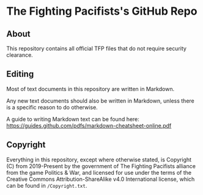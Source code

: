 # The Fighting Pacifists's GitHub Repo

## About

This repository contains all official TFP files that do not require
security clearance.

## Editing

Most of text documents in this repository are written in Markdown.

Any new text documents should also be written in Markdown, unless
there is a specific reason to do otherwise.

A guide to writing Markdown text can be found here:
https://guides.github.com/pdfs/markdown-cheatsheet-online.pdf

## Copyright

Everything in this repository, except where otherwise stated, is
Copyright (C) from 2019-Present by the government of The Fighting
Pacifists alliance from the game Politics & War, and licensed for use
under the terms of the Creative Commons Attribution-ShareAlike v4.0
International license, which can be found in `/Copyright.txt`.
